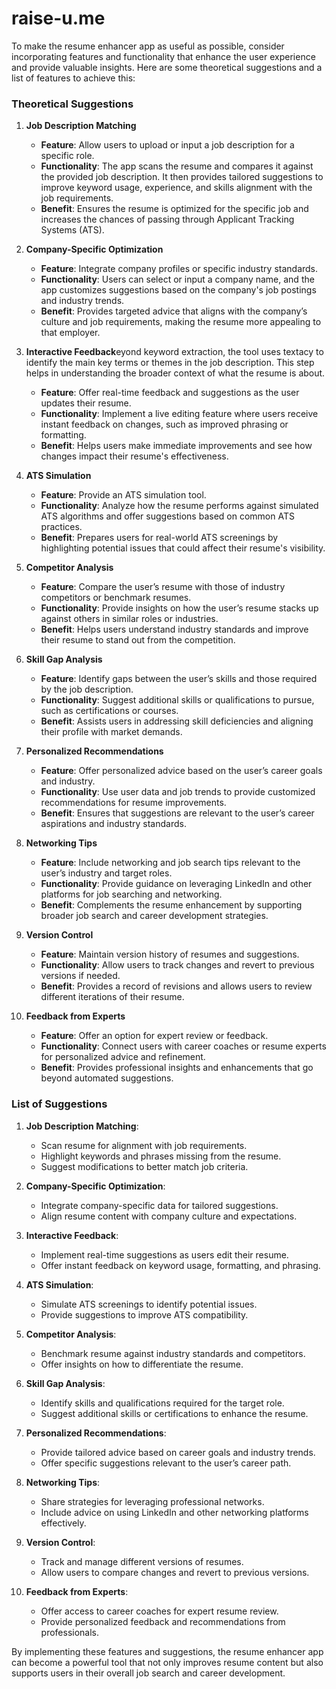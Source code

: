 # raise-u.me
To make the resume enhancer app as useful as possible, consider incorporating features and functionality that enhance the user experience and provide valuable insights. Here are some theoretical suggestions and a list of features to achieve this:

### Theoretical Suggestions

1. **Job Description Matching**
   - **Feature**: Allow users to upload or input a job description for a specific role.
   - **Functionality**: The app scans the resume and compares it against the provided job description. It then provides tailored suggestions to improve keyword usage, experience, and skills alignment with the job requirements.
   - **Benefit**: Ensures the resume is optimized for the specific job and increases the chances of passing through Applicant Tracking Systems (ATS).

2. **Company-Specific Optimization**
   - **Feature**: Integrate company profiles or specific industry standards.
   - **Functionality**: Users can select or input a company name, and the app customizes suggestions based on the company's job postings and industry trends.
   - **Benefit**: Provides targeted advice that aligns with the company’s culture and job requirements, making the resume more appealing to that employer.

3. **Interactive Feedback**eyond keyword extraction, the tool uses textacy to identify the main key terms or themes in the job description. This step helps in understanding the broader context of what the resume is about.
   - **Feature**: Offer real-time feedback and suggestions as the user updates their resume.
   - **Functionality**: Implement a live editing feature where users receive instant feedback on changes, such as improved phrasing or formatting.
   - **Benefit**: Helps users make immediate improvements and see how changes impact their resume's effectiveness.

4. **ATS Simulation**
   - **Feature**: Provide an ATS simulation tool.
   - **Functionality**: Analyze how the resume performs against simulated ATS algorithms and offer suggestions based on common ATS practices.
   - **Benefit**: Prepares users for real-world ATS screenings by highlighting potential issues that could affect their resume's visibility.

5. **Competitor Analysis**
   - **Feature**: Compare the user’s resume with those of industry competitors or benchmark resumes.
   - **Functionality**: Provide insights on how the user’s resume stacks up against others in similar roles or industries.
   - **Benefit**: Helps users understand industry standards and improve their resume to stand out from the competition.

6. **Skill Gap Analysis**
   - **Feature**: Identify gaps between the user’s skills and those required by the job description.
   - **Functionality**: Suggest additional skills or qualifications to pursue, such as certifications or courses.
   - **Benefit**: Assists users in addressing skill deficiencies and aligning their profile with market demands.

7. **Personalized Recommendations**
   - **Feature**: Offer personalized advice based on the user’s career goals and industry.
   - **Functionality**: Use user data and job trends to provide customized recommendations for resume improvements.
   - **Benefit**: Ensures that suggestions are relevant to the user’s career aspirations and industry standards.

8. **Networking Tips**
   - **Feature**: Include networking and job search tips relevant to the user’s industry and target roles.
   - **Functionality**: Provide guidance on leveraging LinkedIn and other platforms for job searching and networking.
   - **Benefit**: Complements the resume enhancement by supporting broader job search and career development strategies.

9. **Version Control**
   - **Feature**: Maintain version history of resumes and suggestions.
   - **Functionality**: Allow users to track changes and revert to previous versions if needed.
   - **Benefit**: Provides a record of revisions and allows users to review different iterations of their resume.

10. **Feedback from Experts**
    - **Feature**: Offer an option for expert review or feedback.
    - **Functionality**: Connect users with career coaches or resume experts for personalized advice and refinement.
    - **Benefit**: Provides professional insights and enhancements that go beyond automated suggestions.

### List of Suggestions

1. **Job Description Matching**:
   - Scan resume for alignment with job requirements.
   - Highlight keywords and phrases missing from the resume.
   - Suggest modifications to better match job criteria.

2. **Company-Specific Optimization**:
   - Integrate company-specific data for tailored suggestions.
   - Align resume content with company culture and expectations.

3. **Interactive Feedback**:
   - Implement real-time suggestions as users edit their resume.
   - Offer instant feedback on keyword usage, formatting, and phrasing.

4. **ATS Simulation**:
   - Simulate ATS screenings to identify potential issues.
   - Provide suggestions to improve ATS compatibility.

5. **Competitor Analysis**:
   - Benchmark resume against industry standards and competitors.
   - Offer insights on how to differentiate the resume.

6. **Skill Gap Analysis**:
   - Identify skills and qualifications required for the target role.
   - Suggest additional skills or certifications to enhance the resume.

7. **Personalized Recommendations**:
   - Provide tailored advice based on career goals and industry trends.
   - Offer specific suggestions relevant to the user’s career path.

8. **Networking Tips**:
   - Share strategies for leveraging professional networks.
   - Include advice on using LinkedIn and other networking platforms effectively.

9. **Version Control**:
   - Track and manage different versions of resumes.
   - Allow users to compare changes and revert to previous versions.

10. **Feedback from Experts**:
    - Offer access to career coaches for expert resume review.
    - Provide personalized feedback and recommendations from professionals.

By implementing these features and suggestions, the resume enhancer app can become a powerful tool that not only improves resume content but also supports users in their overall job search and career development.

